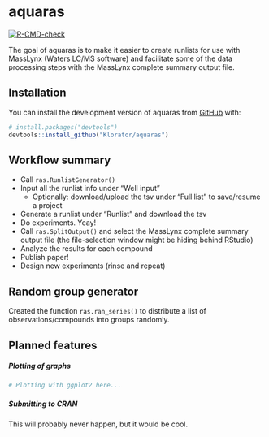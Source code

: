 
<!-- README.md is generated from README.Rmd. Please edit that file -->

# aquaras

<!-- badges: start -->

[![R-CMD-check](https://github.com/Klorator/aquaras/actions/workflows/R-CMD-check.yaml/badge.svg)](https://github.com/Klorator/aquaras/actions/workflows/R-CMD-check.yaml)
<!-- badges: end -->

The goal of aquaras is to make it easier to create runlists for use with
MassLynx (Waters LC/MS software) and facilitate some of the data
processing steps with the MassLynx complete summary output file.

## Installation

You can install the development version of aquaras from
[GitHub](https://github.com/) with:

``` r
# install.packages("devtools")
devtools::install_github("Klorator/aquaras")
```

## Workflow summary

- Call `ras.RunlistGenerator()`
- Input all the runlist info under “Well input”
  - Optionally: download/upload the tsv under “Full list” to save/resume
    a project
- Generate a runlist under “Runlist” and download the tsv
- Do experiments. Yeay!
- Call `ras.SplitOutput()` and select the MassLynx complete summary
  output file (the file-selection window might be hiding behind RStudio)
- Analyze the results for each compound
- Publish paper!
- Design new experiments (rinse and repeat)

## Random group generator

Created the function `ras.ran_series()` to distribute a list of
observations/compounds into groups randomly.

## Planned features

##### Plotting of graphs

``` r
# Plotting with ggplot2 here...
```

##### Submitting to CRAN

This will probably never happen, but it would be cool.
